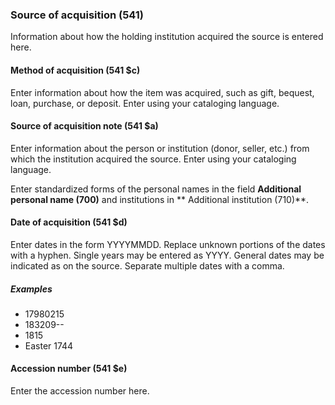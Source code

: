 ### Source of acquisition (541)

Information about how the holding institution acquired the source is entered here.

#### Method of acquisition (541 $c)

Enter information about how the item was acquired, such as gift, bequest, loan, purchase, or deposit. Enter using your cataloging language.

#### Source of acquisition note (541 $a)

Enter information about the person or institution (donor, seller, etc.) from which the institution acquired the source. Enter using your cataloging language.

Enter standardized forms of the personal names in the field **Additional personal name (700)** and institutions in ** Additional institution (710)**.

#### Date of acquisition (541 $d)

Enter dates in the form YYYYMMDD. Replace unknown portions of the dates with a hyphen. Single years may be entered as YYYY. General dates may be indicated as on the source. Separate multiple dates with a comma.

##### Examples

- 17980215
- 183209--
- 1815
- Easter 1744

#### Accession number (541 $e)

Enter the accession number here.
